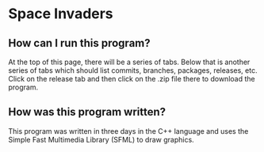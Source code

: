 # Space Invaders

## How can I run this program?

At the top of this page, there will be a series of tabs. Below that is another series of tabs which should list commits, branches, packages, releases, etc. Click on the release tab and then click on the .zip file there to download the program.

## How was this program written?

This program was written in three days in the C++ language and uses the Simple Fast Multimedia Library (SFML) to draw graphics.
